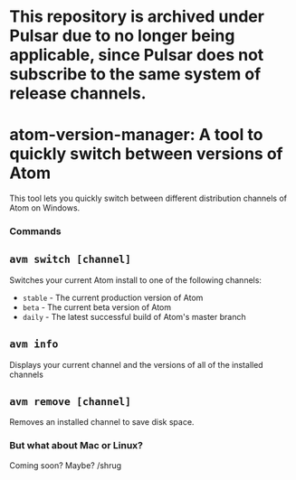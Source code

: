 # This repository is archived under Pulsar due to no longer being applicable, since Pulsar does not subscribe to the same system of release channels.

# atom-version-manager: A tool to quickly switch between versions of Atom

This tool lets you quickly switch between different distribution channels of Atom on Windows.

### Commands

## `avm switch [channel]` 

Switches your current Atom install to one of the following channels:
  - `stable` - The current production version of Atom
  - `beta` - The current beta version of Atom
  - `daily` - The latest successful build of Atom's master branch

## `avm info`

Displays your current channel and the versions of all of the installed channels

## `avm remove [channel]`

Removes an installed channel to save disk space.

### But what about Mac or Linux?

Coming soon? Maybe? /shrug
